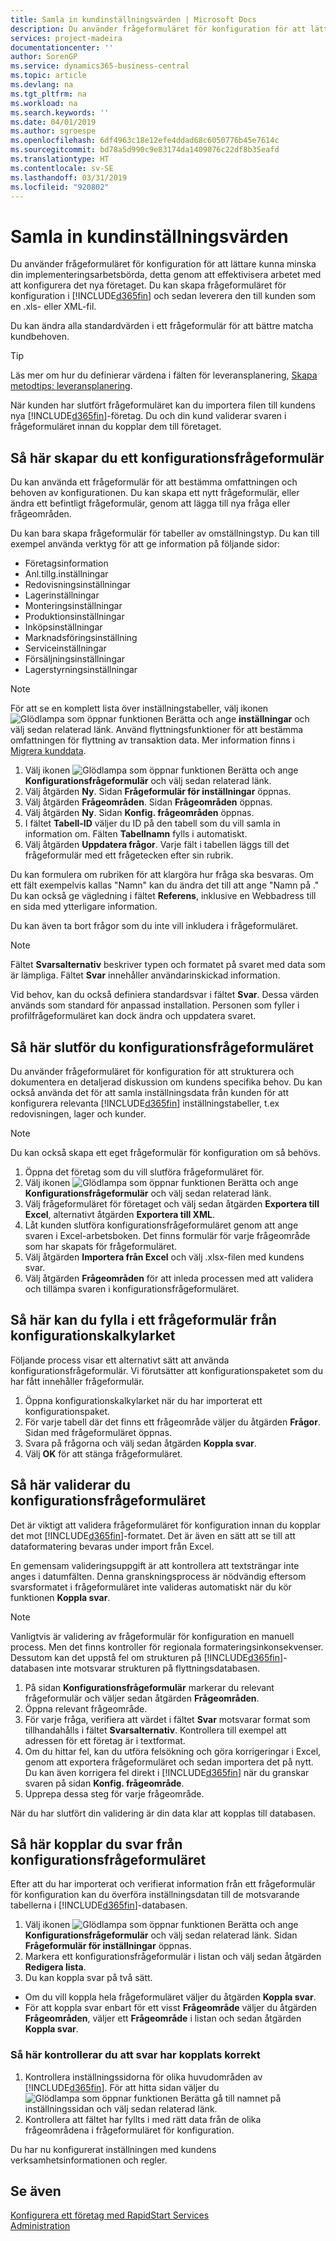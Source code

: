 ```yaml
---
title: Samla in kundinställningsvärden | Microsoft Docs
description: Du använder frågeformuläret för konfiguration för att lättare kunna minska din implementeringsarbetsbörda, detta genom att effektivisera arbetet med att konfigurera det nya företaget. Du kan skapa frågeformuläret för konfiguration i Business Central och sedan leverera den sedan till kunden som en Excel- (.xls) eller XML-fil.
services: project-madeira
documentationcenter: ''
author: SorenGP
ms.service: dynamics365-business-central
ms.topic: article
ms.devlang: na
ms.tgt_pltfrm: na
ms.workload: na
ms.search.keywords: ''
ms.date: 04/01/2019
ms.author: sgroespe
ms.openlocfilehash: 6df4963c18e12efe4ddad68c6050776b45e7614c
ms.sourcegitcommit: bd78a5d990c9e83174da1409076c22df8b35eafd
ms.translationtype: HT
ms.contentlocale: sv-SE
ms.lasthandoff: 03/31/2019
ms.locfileid: "920802"
---
```

# <a name="gather-customer-setup-values"></a>Samla in kundinställningsvärden
Du använder frågeformuläret för konfiguration för att lättare kunna minska din implementeringsarbetsbörda, detta genom att effektivisera arbetet med att konfigurera det nya företaget. Du kan skapa frågeformuläret för konfiguration i [!INCLUDE[d365fin](includes/d365fin_md.md)] och sedan leverera den till kunden som en .xls- eller XML-fil.  

Du kan ändra alla standardvärden i ett frågeformulär för att bättre matcha kundbehoven.  

> [!TIP]  
>  Läs mer om hur du definierar värdena i fälten för leveransplanering, [Skapa metodtips: leveransplanering](setup-best-practices-supply-planning.md).  

När kunden har slutfört frågeformuläret kan du importera filen till kundens nya [!INCLUDE[d365fin](includes/d365fin_md.md)]-företag. Du och din kund validerar svaren i frågeformuläret innan du kopplar dem till företaget.

## <a name="to-create-a-configuration-questionnaire"></a>Så här skapar du ett konfigurationsfrågeformulär
Du kan använda ett frågeformulär för att bestämma omfattningen och behoven av konfigurationen. Du kan skapa ett nytt frågeformulär, eller ändra ett befintligt frågeformulär, genom att lägga till nya fråga eller frågeområden.  

 Du kan bara skapa frågeformulär för tabeller av omställningstyp. Du kan till exempel använda verktyg för att ge information på följande sidor:  

-   Företagsinformation  
-   Anl.tillg.inställningar  
-   Redovisningsinställningar  
-   Lagerinställningar  
-   Monteringsinställningar
-   Produktionsinställningar  
-   Inköpsinställningar  
-   Marknadsföringsinställning  
-   Serviceinställningar  
-   Försäljningsinställningar  
-   Lagerstyrningsinställningar  

> [!NOTE]  
>  För att se en komplett lista över inställningstabeller, välj ikonen ![Glödlampa som öppnar funktionen Berätta](media/ui-search/search_small.png "Berätta vad du vill göra") och ange **inställningar** och välj sedan relaterad länk. Använd flyttningsfunktioner för att bestämma omfattningen för flyttning av transaktion data. Mer information finns i [Migrera kunddata](admin-migrate-customer-data.md).  

1. Välj ikonen ![Glödlampa som öppnar funktionen Berätta](media/ui-search/search_small.png "Berätta vad du vill göra") och ange **Konfigurationsfrågeformulär** och välj sedan relaterad länk.  
2. Välj åtgärden **Ny**. Sidan **Frågeformulär för inställningar** öppnas.  
3. Välj åtgärden **Frågeområden**. Sidan **Frågeområden** öppnas.  
4. Välj åtgärden **Ny**. Sidan **Konfig. frågeområden** öppnas.  
5. I fältet **Tabell-ID** väljer du ID på den tabell som du vill samla in information om. Fälten **Tabellnamn** fylls i automatiskt.  
6. Välj åtgärden **Uppdatera frågor**. Varje fält i tabellen läggs till det frågeformulär med ett frågetecken efter sin rubrik.

Du kan formulera om rubriken för att klargöra hur fråga ska besvaras. Om ett fält exempelvis kallas "Namn" kan du ändra det till att ange "Namn på <data being collected>." Du kan också ge vägledning i fältet **Referens**, inklusive en Webbadress till en sida med ytterligare information.  

Du kan även ta bort frågor som du inte vill inkludera i frågeformuläret.  

> [!NOTE]  
>  Fältet **Svarsalternativ** beskriver typen och formatet på svaret med data som är lämpliga. Fältet **Svar** innehåller användarinskickad information.  
>   
>  Vid behov, kan du också definiera standardsvar i fältet **Svar**. Dessa värden används som standard för anpassad installation. Personen som fyller i profilfrågeformuläret kan dock ändra och uppdatera svaret.  

## <a name="to-complete-the-configuration-questionnaire"></a>Så här slutför du konfigurationsfrågeformuläret
Du använder frågeformuläret för konfiguration för att strukturera och dokumentera en detaljerad diskussion om kundens specifika behov. Du kan också använda det för att samla inställningsdata från kunden för att konfigurera relevanta [!INCLUDE[d365fin](includes/d365fin_md.md)] inställningstabeller, t.ex redovisningen, lager och kunder.  

> [!NOTE]  
>  Du kan också skapa ett eget frågeformulär för konfiguration om så behövs.  

1. Öppna det företag som du vill slutföra frågeformuläret för.
2. Välj ikonen ![Glödlampa som öppnar funktionen Berätta](media/ui-search/search_small.png "Berätta vad du vill göra") och ange **Konfigurationsfrågeformulär** och välj sedan relaterad länk.  
3. Välj frågeformuläret för företaget och välj sedan åtgärden **Exportera till Excel**, alternativt åtgärden **Exportera till XML**.
4. Låt kunden slutföra konfigurationsfrågeformuläret genom att ange svaren i Excel-arbetsboken. Det finns formulär för varje frågeområde som har skapats för frågeformuläret.   
5. Välj åtgärden **Importera från Excel** och välj .xlsx-filen med kundens svar.  
6. Välj åtgärden **Frågeområden** för att inleda processen med att validera och tillämpa svaren i konfigurationsfrågeformuläret.  

## <a name="to-complete-a-questionnaire-from-the-configuration-worksheet"></a>Så här kan du fylla i ett frågeformulär från konfigurationskalkylarket  
Följande process visar ett alternativt sätt att använda konfigurationsfrågeformulär. Vi förutsätter att konfigurationspaketet som du har fått innehåller frågeformulär.  

1. Öppna konfigurationskalkylarket när du har importerat ett konfigurationspaket.  
2. För varje tabell där det finns ett frågeområde väljer du åtgärden **Frågor**. Sidan med frågeformuläret öppnas.  
3. Svara på frågorna och välj sedan åtgärden **Koppla svar**.  
4. Välj **OK** för att stänga frågeformuläret.

## <a name="to-validate-the-configuration-questionnaire"></a>Så här validerar du konfigurationsfrågeformuläret
Det är viktigt att validera frågeformuläret för konfiguration innan du kopplar det mot [!INCLUDE[d365fin](includes/d365fin_md.md)]-formatet. Det är även en sätt att se till att dataformatering bevaras under import från Excel.  

En gemensam valideringsuppgift är att kontrollera att textsträngar inte anges i datumfälten. Denna granskningsprocess är nödvändig eftersom svarsformatet i frågeformuläret inte valideras automatiskt när du kör funktionen **Koppla svar**.  

> [!NOTE]  
>  Vanligtvis är validering av frågeformulär för konfiguration en manuell process. Men det finns kontroller för regionala formateringsinkonsekvenser. Dessutom kan det uppstå fel om strukturen på [!INCLUDE[d365fin](includes/d365fin_md.md)]-databasen inte motsvarar strukturen på flyttningsdatabasen.  

1. På sidan **Konfigurationsfrågeformulär** markerar du relevant frågeformulär och väljer sedan åtgärden **Frågeområden**.  
2. Öppna relevant frågeområde.  
3. För varje fråga, verifiera att värdet i fältet **Svar** motsvarar format som tillhandahålls i fältet **Svarsalternativ**. Kontrollera till exempel att adressen för ett företag är i textformat.  
4. Om du hittar fel, kan du utföra felsökning och göra korrigeringar i Excel, genom att exportera frågeformuläret och sedan importera det på nytt. Du kan även korrigera fel direkt i [!INCLUDE[d365fin](includes/d365fin_md.md)] när du granskar svaren på sidan **Konfig. frågeområde**.  
5. Upprepa dessa steg för varje frågeområde.  

När du har slutfört din validering är din data klar att kopplas till databasen.  

## <a name="to-apply-answers-from-the-configuration-questionnaire"></a>Så här kopplar du svar från konfigurationsfrågeformuläret
Efter att du har importerat och verifierat information från ett frågeformulär för konfiguration kan du överföra inställningsdatan till de motsvarande tabellerna i [!INCLUDE[d365fin](includes/d365fin_md.md)]-databasen.  

1. Välj ikonen ![Glödlampa som öppnar funktionen Berätta](media/ui-search/search_small.png "Berätta vad du vill göra") och ange **Konfigurationsfrågeformulär** och välj sedan relaterad länk. Sidan **Frågeformulär för inställningar** öppnas.  
2. Markera ett konfigurationsfrågeformulär i listan och välj sedan åtgärden **Redigera lista**.  
3. Du kan koppla svar på två sätt.  

- Om du vill koppla hela frågeformuläret väljer du åtgärden **Koppla svar**.  
- För att koppla svar enbart för ett visst **Frågeområde** väljer du åtgärden **Frågeområden**, väljer ett **Frågeområde** i listan och sedan åtgärden **Koppla svar**.  

### <a name="to-verify-that-answers-have-been-applied-successfully"></a>Så här kontrollerar du att svar har kopplats korrekt  
1. Kontrollera inställningssidorna för olika huvudområden av [!INCLUDE[d365fin](includes/d365fin_md.md)]. För att hitta sidan väljer du ![Glödlampa som öppnar funktionen Berätta](media/ui-search/search_small.png "Berätta vad du vill göra") gå till namnet på inställningssidan och välj sedan relaterad länk.  
2. Kontrollera att fältet har fyllts i med rätt data från de olika frågeområdena i frågeformuläret för konfiguration.  

Du har nu konfigurerat inställningen med kundens verksamhetsinformationen och regler.

## <a name="see-also"></a>Se även  
[Konfigurera ett företag med RapidStart Services](admin-set-up-a-company-with-rapidstart.md)  
[Administration](admin-setup-and-administration.md)
